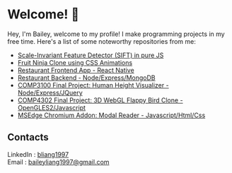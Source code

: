 # Welcome! 👋
Hey, I'm Bailey, welcome to my profile! I make programming projects in my free time. Here's a list of some noteworthy repositories from me:
- [Scale-Invariant Feature Detector (SIFT) in pure JS](https://github.com/bingjetli/sift-scale-space-extrema-detection/)
- [Fruit Ninja Clone using CSS Animations](https://github.com/bingjetli/fruit-ninja-clone-js)
- [Restaurant Frontend App - React Native](https://github.com/bingjetli/restaurant-reservation-frontend)
- [Restaurant Backend - Node/Express/MongoDB](https://github.com/bingjetli/restaurant-reservation-backend)
- [COMP3100 Final Project: Human Height Visualizer - Node/Express/JQuery](https://github.com/bingjetli/comp3100_final_project)
- [COMP4302 Final Project: 3D WebGL Flappy Bird Clone - OpenGLES2/Javascript](https://github.com/bingjetli/comp4302_final_project)
- [MSEdge Chromium Addon: Modal Reader - Javascript/Html/Css](https://microsoftedge.microsoft.com/addons/detail/modal-reader/lfioklkdhefhfamdjemmbihpceknbkop)

## Contacts
LinkedIn : [bliang1997](https://www.linkedin.com/in/bliang1997)  
Email : baileyliang1997@gmail.com

<!--
**bingjetli/bingjetli** is a ✨ _special_ ✨ repository because its `README.md` (this file) appears on your GitHub profile.

Here are some ideas to get you started:

- 🔭 I’m currently working on ...
- 🌱 I’m currently learning ...
- 👯 I’m looking to collaborate on ...
- 🤔 I’m looking for help with ...
- 💬 Ask me about ...
- 📫 How to reach me: ...
- 😄 Pronouns: ...
- ⚡ Fun fact: ...
-->
